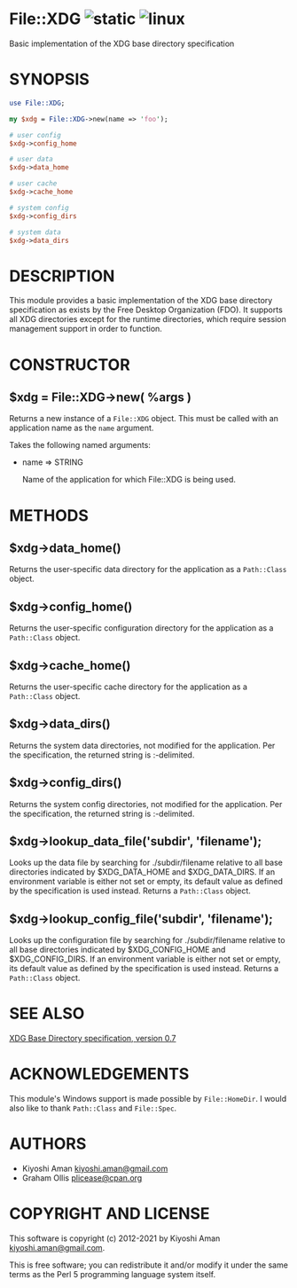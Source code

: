 # File::XDG ![static](https://github.com/uperl/File-XDG/workflows/static/badge.svg) ![linux](https://github.com/uperl/File-XDG/workflows/linux/badge.svg)

Basic implementation of the XDG base directory specification

# SYNOPSIS

```perl
use File::XDG;

my $xdg = File::XDG->new(name => 'foo');

# user config
$xdg->config_home

# user data
$xdg->data_home

# user cache
$xdg->cache_home

# system config
$xdg->config_dirs

# system data
$xdg->data_dirs
```

# DESCRIPTION

This module provides a basic implementation of the XDG base directory
specification as exists by the Free Desktop Organization (FDO). It supports
all XDG directories except for the runtime directories, which require session
management support in order to function.

# CONSTRUCTOR

## $xdg = File::XDG->new( %args )

Returns a new instance of a `File::XDG` object. This must be called with an
application name as the `name` argument.

Takes the following named arguments:

- name => STRING

    Name of the application for which File::XDG is being used.

# METHODS

## $xdg->data\_home()

Returns the user-specific data directory for the application as a `Path::Class` object.

## $xdg->config\_home()

Returns the user-specific configuration directory for the application as a `Path::Class` object.

## $xdg->cache\_home()

Returns the user-specific cache directory for the application as a `Path::Class` object.

## $xdg->data\_dirs()

Returns the system data directories, not modified for the application. Per the
specification, the returned string is :-delimited.

## $xdg->config\_dirs()

Returns the system config directories, not modified for the application. Per
the specification, the returned string is :-delimited.

## $xdg->lookup\_data\_file('subdir', 'filename');

Looks up the data file by searching for ./subdir/filename relative to all base
directories indicated by $XDG\_DATA\_HOME and $XDG\_DATA\_DIRS. If an environment
variable is either not set or empty, its default value as defined by the
specification is used instead. Returns a `Path::Class` object.

## $xdg->lookup\_config\_file('subdir', 'filename');

Looks up the configuration file by searching for ./subdir/filename relative to
all base directories indicated by $XDG\_CONFIG\_HOME and $XDG\_CONFIG\_DIRS. If an
environment variable is either not set or empty, its default value as defined
by the specification is used instead. Returns a `Path::Class` object.

# SEE ALSO

[XDG Base Directory specification, version 0.7](http://standards.freedesktop.org/basedir-spec/basedir-spec-latest.html)

# ACKNOWLEDGEMENTS

This module's Windows support is made possible by `File::HomeDir`. I would also like to thank `Path::Class` and `File::Spec`.

# AUTHORS

- Kiyoshi Aman <kiyoshi.aman@gmail.com>
- Graham Ollis <plicease@cpan.org>

# COPYRIGHT AND LICENSE

This software is copyright (c) 2012-2021 by Kiyoshi Aman <kiyoshi.aman@gmail.com>.

This is free software; you can redistribute it and/or modify it under
the same terms as the Perl 5 programming language system itself.
